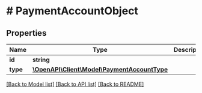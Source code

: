 # # PaymentAccountObject

## Properties

Name | Type | Description | Notes
------------ | ------------- | ------------- | -------------
**id** | **string** |  |
**type** | [**\OpenAPI\Client\Model\PaymentAccountType**](PaymentAccountType.md) |  |

[[Back to Model list]](../../README.md#models) [[Back to API list]](../../README.md#endpoints) [[Back to README]](../../README.md)
